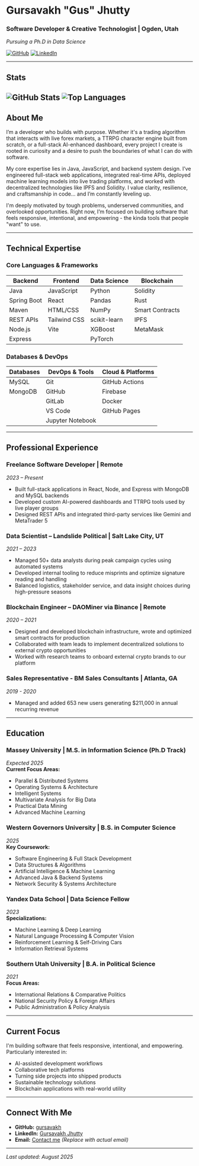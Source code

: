 # Gursavakh "Gus" Jhutty
### Software Developer & Creative Technologist | Ogden, Utah  
*Pursuing a Ph.D in Data Science*

[![GitHub](https://img.shields.io/badge/GitHub-Profile-blue?style=for-the-badge&logo=github)](https://github.com/gursavakh) 
[![LinkedIn](https://img.shields.io/badge/LinkedIn-Connect-blue?style=for-the-badge&logo=linkedin)](https://linkedin.com/in/gursavakhjhutty)

---
## Stats
![GitHub Stats](https://github-readme-stats.vercel.app/api?username=gursavakh&show_icons=true&theme=dark)
![Top Languages](https://github-readme-stats.vercel.app/api/top-langs/?username=gursavakh&layout=compact&theme=dark)
---

## About Me
I’m a developer who builds with purpose. Whether it's a trading algorithm that interacts with live forex markets, a TTRPG character engine built from scratch, or a full-stack AI-enhanced dashboard, every project I create is rooted in curiosity and a desire to push the boundaries of what I can do with software.

My core expertise lies in Java, JavaScript, and backend system design. I’ve engineered full-stack web applications, integrated real-time APIs, deployed machine learning models into live trading platforms, and worked with decentralized technologies like IPFS and Solidity. I value clarity, resilience, and craftsmanship in code... and I’m constantly leveling up.

I'm deeply motivated by tough problems, underserved communities, and overlooked opportunities. Right now, I’m focused on building software that feels responsive, intentional, and empowering - the kinda tools that people "want" to use.

---

## Technical Expertise

### Core Languages & Frameworks
| **Backend** | **Frontend** | **Data Science** | **Blockchain** |
|-------------|--------------|------------------|----------------|
| Java | JavaScript | Python | Solidity |
| Spring Boot | React | Pandas | Rust |
| Maven | HTML/CSS | NumPy | Smart Contracts |
| REST APIs | Tailwind CSS | scikit-learn | IPFS |
| Node.js | Vite | XGBoost | MetaMask |
| Express | | PyTorch | |

### Databases & DevOps
| **Databases** | **DevOps & Tools** | **Cloud & Platforms** |
|---------------|-------------------|-----------------------|
| MySQL | Git | GitHub Actions |
| MongoDB | GitHub | Firebase |
| | GitLab | Docker |
| | VS Code | GitHub Pages |
| | Jupyter Notebook | |

---

## Professional Experience

### Freelance Software Developer | Remote  
*2023 – Present*  
- Built full-stack applications in React, Node, and Express with MongoDB and MySQL backends
- Developed custom AI-powered dashboards and TTRPG tools used by live player groups
- Designed REST APIs and integrated third-party services like Gemini and MetaTrader 5

### Data Scientist – Landslide Political | Salt Lake City, UT  
*2021 – 2023*  
- Managed 50+ data analysts during peak campaign cycles using automated systems
- Developed internal tooling to reduce misprints and optimize signature reading and handling
- Balanced logistics, stakeholder service, and data insight choices during high-pressure seasons

###  Blockchain Engineer – DAOMiner via Binance | Remote  
*2020 – 2021*  
- Designed and developed blockchain infrastructure, wrote and optimized smart contracts for production
- Collaborated with team leads to implement decentralized solutions to external crypto opportunities
- Worked with research teams to onboard external crypto brands to our platform

### Sales Representative - BM Sales Consultants | Atlanta, GA  
*2019 - 2020*  
- Managed and added 653 new users generating $211,000 in annual recurring revenue

---

## Education

### Massey University | M.S. in Information Science (Ph.D Track)  
*Expected 2025*  
**Current Focus Areas:**  
- Parallel & Distributed Systems
- Operating Systems & Architecture
- Intelligent Systems
- Multivariate Analysis for Big Data
- Practical Data Mining
- Advanced Machine Learning

### Western Governors University | B.S. in Computer Science  
*2025*  
**Key Coursework:**  
- Software Engineering & Full Stack Development
- Data Structures & Algorithms
- Artificial Intelligence & Machine Learning
- Advanced Java & Backend Systems
- Network Security & Systems Architecture

### Yandex Data School | Data Science Fellow  
*2023*  
**Specializations:**  
- Machine Learning & Deep Learning
- Natural Language Processing & Computer Vision
- Reinforcement Learning & Self-Driving Cars
- Information Retrieval Systems

###  Southern Utah University | B.A. in Political Science  
*2021*  
**Focus Areas:**  
- International Relations & Comparative Politics
- National Security Policy & Foreign Affairs
- Public Administration & Policy Analysis

---

## Current Focus
I'm building software that feels responsive, intentional, and empowering. Particularly interested in:
- AI-assisted development workflows
- Collaborative tech platforms
- Turning side projects into shipped products
- Sustainable technology solutions
- Blockchain applications with real-world utility

---

## Connect With Me
- **GitHub:** [gursavakh](https://github.com/gursavakh)
- **LinkedIn:** [Gursavakh Jhutty](https://linkedin.com/in/gursavakhjhutty)
- **Email:** [Contact me](mailto:gursavakh@example.com) *(Replace with actual email)*

---

*Last updated: August 2025*
